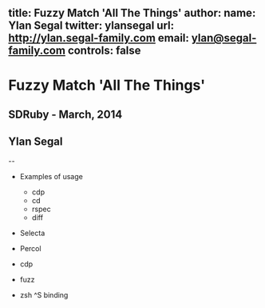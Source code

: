 title: Fuzzy Match 'All The Things'
author:
  name: Ylan Segal
  twitter: ylansegal
  url: http://ylan.segal-family.com
  email: ylan@segal-family.com
controls: false
--

# Fuzzy Match 'All The Things'

## SDRuby - March, 2014

## Ylan Segal

--

- Examples of usage
  - cdp
  - cd
  - rspec
  - diff

- Selecta
- Percol
- cdp
- fuzz
- zsh ^S binding
